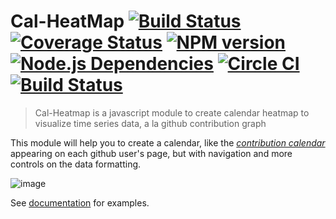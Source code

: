 # Cal-HeatMap [![Build Status](https://travis-ci.org/wa0x6e/cal-heatmap.png?branch=master)](https://travis-ci.org/wa0x6e/cal-heatmap) [![Coverage Status](https://coveralls.io/repos/kamisama/cal-heatmap/badge.png?branch=master)](https://coveralls.io/r/kamisama/cal-heatmap?branch=master) [![NPM version](https://badge.fury.io/js/cal-heatmap.png)](http://badge.fury.io/js/cal-heatmap) [![Node.js Dependencies](https://david-dm.org/wa0x6e/cal-heatmap.png)](https://david-dm.org/wa0x6e/cal-heatmap) [![Circle CI](https://circleci.com/gh/wa0x6e/cal-heatmap.svg?style=svg)](https://circleci.com/gh/wa0x6e/cal-heatmap) [![Build Status](https://semaphoreci.com/api/v1/projects/bb1148af-7cec-4a1f-a69f-ee23bff028bd/517154/badge.svg)](https://semaphoreci.com/wa0x6e/cal-heatmap)

> Cal-Heatmap is a javascript module to create calendar heatmap to visualize time series data, a la github contribution graph

This module will help you to create a calendar, like the *[contribution calendar](https://github.com/blog/1360-introducing-contributions)* appearing on each github user's page, but with navigation and more controls on the data formatting.

![image](https://raw.github.com/wa0x6e/cal-heatmap/gh-pages/img/screenshot.png)

See [documentation](http://cal-heatmap.com) for examples.
